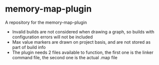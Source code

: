 memory-map-plugin
=================

A repository for the memory-map-plugin

- Invalid builds are not considered when drawing a graph, so builds with configuration errors will not be included
- Max value markers are drawn on project basis, and are not stored as part of build info
- The plugin needs 2 files available to function, the first one is the linker command file, the second one is the actual .map file
